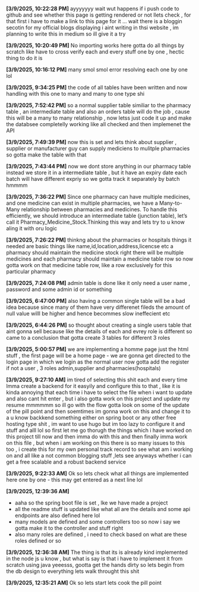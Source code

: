**[3/9/2025, 10:22:28 PM]**
ayyyyyyy wait wut happens if i push code to github and see whether this page is getting rendered or not  llets check , for that first i have to make a link to this page for it ... wait there is a bloggin secotin for my official blogs displaying i aint writing in thsi website , im planning to write this in medium so ill give it a try

**[3/9/2025, 10:20:49 PM]**
No importing works here gotta do all things by scratch like have to cross verify each and every stuff one by one , hectic thing to do it is

**[3/9/2025, 10:16:12 PM]**
many smol smol error resolving each one by one lol

**[3/9/2025, 9:34:25 PM]**
the code of all tables have been written and now handling with this one to many and many to one type shi

**[3/9/2025, 7:52:42 PM]**
so a normal supplier table similiar to the pharmacy table , an intermediate table and also an orders table will do the job , cause this will be a many to many relationship , now letss just code it up and make the databsee completelly working like all checked and then implemenet the API

**[3/9/2025, 7:49:39 PM]**
now this is set and lets think about supplier , supplier or manufacturer guy can supply mediciens to mulitple pharmacies so gotta make the table with that

**[3/9/2025, 7:43:44 PM]**
now we dont store anything in our pharmacy table instead we store it in a intermediate table , but it have an expiry date each batch will have different expriy so we gotta track it separately by batch hmmmm

**[3/9/2025, 7:36:22 PM]**
Since one pharmacy can have multiple medicines, and one medicine can exist in multiple pharmacies, we have a Many-to-Many relationship between pharmacies and medicines.  To handle this efficiently, we should introduce an intermediate table (junction table), let’s call it Pharmacy_Medicine_Stock.Thinking this way and lets try to u know aling it with oru logic

**[3/9/2025, 7:26:22 PM]**
thinkng about the pharmacies or hospitals things it needed are basic things like name,id,location,address,licencse etc a pharmacy should maintain the medicine stock right there will be multiple medicines and each pharmacy should maintain a medicine table row so now gotta work on that medicine table row, like a row exclusively for this particular pharmacy

**[3/9/2025, 7:24:08 PM]**
admin table is done like it only need a user name , password and some admin id or something

**[3/9/2025, 6:47:00 PM]**
also having a common single table will be a bad idea because since many of them have very differenet fileds the amount of null value willl be higher and hence becommes slow ineffecient etc

**[3/9/2025, 6:44:26 PM]**
so thought about creating a single users table that aint gonna sell because like the details of each and evrey role is different so came to a conclusion that gotta create 3 tables for different 3 roles

**[3/9/2025, 5:00:57 PM]**
we are implementing a homme page just the html stuff , the first page will be a home page - we are gonna get directed to the login page in which we login as the normal user now gotta add the register if not a user , 3 roles admin,supplier and pharmacies(hospitals)

**[3/9/2025, 9:27:10 AM]**
im tired of selecting this shit each and every time lmma create a backend for it easyily and configure this to that , like it is kinda annoying that each time i have to select the file when i want to update and also cant hit enter , but i also gotta work on this project and update my resume mmmmmm so ill go with the flow gotta look on some of the update of the pill point and then soemtimes im gonna work on this and change it to a u know backkend something either on spring boot or any other free hosting type shit , im want to use hugo but im too lazy to configure it and stuff and alll lol so first let me go thorugh the things which i have worked on this project till now and then imma do with this and then finally imma work on this file , but when i am working on this there is so many issues to this too , i create this for my own personal track record to see what am i working on and all like a not common blogging stuff ,lets see anyways whether i can get a free scalable and a robust backend service

**[3/9/2025, 9:22:33 AM]**
Ok so lets check what all things are implemented here one by one - this may get entered as a next line lol

**[3/9/2025, 12:39:36 AM]**
- aaha so the spring boot file is set , lke we have made a project
- all the readme stuff is updated like what all are the details and some api endpoints are also defined here lol 
- many models are defined and some controllers too so now i say we gotta make it to the controller and stuff right
- also many roles are defined , i need to check based on what are these roles defined or so

**[3/9/2025, 12:36:38 AM]**
The thing is that its is already kind implemented in the node js u know , but what is say is that i have to implement it from scratch using java yeeesss, gootta get the hands dirty so lets begin from the db design to everything lets walk throught this shit

**[3/9/2025, 12:35:21 AM]**
Ok so lets start lets cook the pill point

